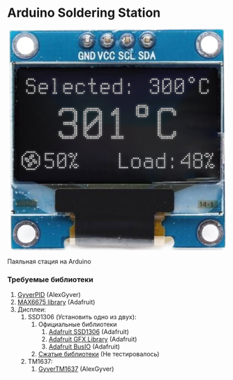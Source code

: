 # Arduino Soldering Station

![Image](https://raw.githubusercontent.com/Ponywka/Arduino-Soldering_Station/master/image.png)

Паяльная стация на Arduino

### Требуемые библиотеки

1. [GyverPID](https://github.com/GyverLibs/GyverPID) (AlexGyver)
2. [MAX6675 library](https://github.com/adafruit/MAX6675-library) (Adafruit)
3. Дисплеи:
   1. SSD1306 (Установить одно из двух):
      1. Официальные библиотеки
         1. [Adafruit SSD1306](https://github.com/adafruit/Adafruit_SSD1306) (Adafruit)
         2. [Adafruit GFX Library](https://github.com/adafruit/Adafruit-GFX-Library) (Adafruit)
         3. [Adafruit BusIO](https://github.com/adafruit/Adafruit_BusIO) (Adafruit)
      2. [Сжатые библиотеки](https://20101010.xyz/public/Adafruit_SSD1306_Arduino-Soldering_Station.zip) (Не тестировалось)
   2. TM1637:
       1. [GyverTM1637](https://github.com/GyverLibs/GyverTM1637) (AlexGyver)
